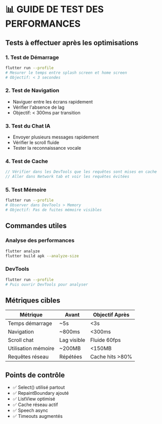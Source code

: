 # 📊 GUIDE DE TEST DES PERFORMANCES

## Tests à effectuer après les optimisations

### 1. **Test de Démarrage**
```bash
flutter run --profile
# Mesurer le temps entre splash screen et home screen
# Objectif: < 3 secondes
```

### 2. **Test de Navigation**
- Naviguer entre les écrans rapidement
- Vérifier l'absence de lag
- Objectif: < 300ms par transition

### 3. **Test du Chat IA**
- Envoyer plusieurs messages rapidement
- Vérifier le scroll fluide
- Tester la reconnaissance vocale

### 4. **Test de Cache**
```dart
// Vérifier dans les DevTools que les requêtes sont mises en cache
// Aller dans Network tab et voir les requêtes évitées
```

### 5. **Test Mémoire**
```bash
flutter run --profile
# Observer dans DevTools > Memory
# Objectif: Pas de fuites mémoire visibles
```

## Commandes utiles

### Analyse des performances
```bash
flutter analyze
flutter build apk --analyze-size
```

### DevTools
```bash
flutter run --profile
# Puis ouvrir DevTools pour analyser
```

## Métriques cibles

| Métrique | Avant | Objectif Après |
|----------|-------|----------------|
| Temps démarrage | ~5s | <3s |
| Navigation | ~800ms | <300ms |
| Scroll chat | Lag visible | Fluide 60fps |
| Utilisation mémoire | ~200MB | <150MB |
| Requêtes réseau | Répétées | Cache hits >80% |

## Points de contrôle

- ✅ Select() utilisé partout
- ✅ RepaintBoundary ajouté
- ✅ ListView optimisé
- ✅ Cache réseau actif
- ✅ Speech async
- ✅ Timeouts augmentés